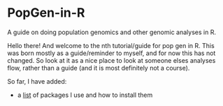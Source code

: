 # PopGen-in-R
A guide on doing population genomics and other genomic analyses in R.

Hello there! And welcome to the nth tutorial/guide for pop gen in R. This was born mostly as a guide/reminder to myself, and for now this has not changed. So look at it as a nice place to look at someone elses analyses flow, rather than a guide (and it is most definitely not a course).

So far, I have added:

- a [list]() of packages I use and how to install them
